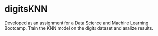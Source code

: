 # digitsKNN
Developed as an assignment for a Data Science and Machine Learning Bootcamp.
Train the KNN model on the digits dataset and analize results.
